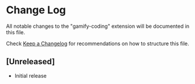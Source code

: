 # Change Log

All notable changes to the "gamify-coding" extension will be documented in this file.

Check [Keep a Changelog](http://keepachangelog.com/) for recommendations on how to structure this file.

## [Unreleased]

- Initial release